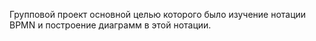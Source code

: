 Групповой проект основной целью которого было изучение нотации BPMN и построение диаграмм в этой нотации.